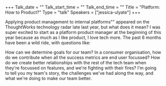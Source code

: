 +++
Talk_date = ""
Talk_start_time = ""
Talk_end_time = ""
Title = "Platform: How to Product?"
Type = "talk"
Speakers = ["jessica-ulyate"]
+++

 Applying product management to internal platforms"" appeared on the ThoughtWorks
 technology radar late last year, but what does it mean? I was super
 excited to start as a platform product manager at the beginning of this
 year because as much as I like product, I love tech more. The past 6
 months have been a wild ride, with questions like:

 How can we determine goals for our team? In a consumer organisation, how do
   we contribute when all the success metrics are end user focussed? How
   do we create better relationships with the rest of the tech team when
   they're focussed on features, and we're fighting with their fires?
   I'm going to tell you my team's story, the challenges we've had along the way, and what we're doing to make our team better. 
